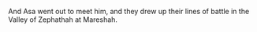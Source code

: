 And Asa went out to meet him, and they drew up their lines of battle in the Valley of Zephathah at Mareshah.
